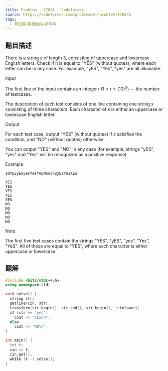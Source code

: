 ```yaml
---
title: Problem - 1703A - Codeforces
source: https://codeforces.com/problemset/problem/1703/A
tags:
  - 算法题/数据结构/字符串
---
```


## 题目描述
There is a string $s$ of length $3$, consisting of uppercase and lowercase English letters. Check if it is equal to "YES" (without quotes), where each letter can be in any case. For example, "yES", "Yes", "yes" are all allowable.

Input

The first line of the input contains an integer $t$ ($1 \leq t \leq \left(10\right)^{3}$) — the number of testcases.

The description of each test consists of one line containing one string $s$ consisting of three characters. Each character of $s$ is either an uppercase or lowercase English letter.

Output

For each test case, output "YES" (without quotes) if $s$ satisfies the condition, and "NO" (without quotes) otherwise.

You can output "YES" and "NO" in any case (for example, strings "yES", "yes" and "Yes" will be recognized as a positive response).

Example

```
10YESyESyesYesYeSNooorZyEzYasXES
```

```
YES
YES
YES
YES
YES
NO
NO
NO
NO
NO
```

Note

The first five test cases contain the strings "YES", "yES", "yes", "Yes", "YeS". All of these are equal to "YES", where each character is either uppercase or lowercase.

## 题解
```cpp
#include <bits/stdc++.h>
using namespace std;

void solve() {
  string str;
  getline(cin, str);
  transform(str.begin(), str.end(), str.begin(), ::tolower);
  if (str == "yes")
    cout << "YES\n";
  else
    cout << "NO\n";
}

int main() {
  int t;
  cin >> t;
  cin.get();
  while (t--) solve();
}
```
